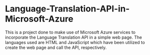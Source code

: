 # Language-Translation-API-in-Microsoft-Azure
This is a project done to make use of Microsoft Azure services to incorporate the Language Translation API in a simple web page. The languages used are HTML and JavaScript which have been utilized to create the web page and call the API, respectively.
